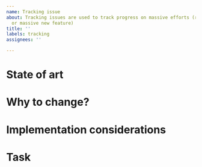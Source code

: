 ```yaml
---
name: Tracking issue
about: Tracking issues are used to track progress on massive efforts (refactoring
  or massive new feature)
title: ''
labels: tracking
assignees: ''

---
```


# State of art

<!-- 

Describe how things work now. How overall architecture of the current solution works. If possible, try to dig for why this solution was employed.

-->

# Why to change? 

<!--

Describe, why current solution is not good enough. Discuss what drawbacks it has and how they affect KLSP. 

-->

#  Implementation considerations

<!--

Provide your ideas and insights on how the solution can be implemented in a better way. This includes describing new architecture, highlighting important differences from the old one. You should also mention benefits the new solution brings in.

-->

# Task

<!-- 

Formulate a task as clean as possible. The task should be precise and limited in scope. If issue can't be described within single task, present tasks as a list with checkboxes. Each task MAY has its own issue associated to track it separately 

-->
